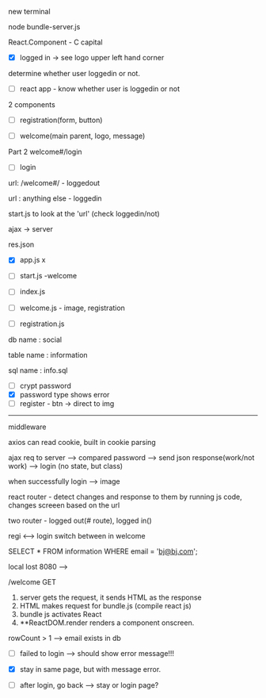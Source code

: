 new terminal

node bundle-server.js

React.Component - C capital

- [x] logged in -> see logo upper left hand corner

determine whether user loggedin or not.

- [ ] react app - know whether user is loggedin or not

2 components

- [ ] registration(form, button)
- [ ]  welcome(main parent, logo, message)



Part 2 welcome#/login

- [ ] login 

  

url: /welcome#/ - loggedout

url : anything else - loggedin

start.js to look at the 'url' (check loggedin/not)

ajax -> server 

res.json 



- [x] app.js x
- [ ] start.js -welcome
- [ ] index.js 
- [ ] welcome.js - image, registration
- [ ] registration.js



db name : social

table name : information

sql name : info.sql

- [ ] crypt password
- [x] password type shows error
- [ ] register - btn -> direct to img

--------

middleware 

axios can read cookie, built in cookie parsing

ajax req to server —> compared password —> send json response(work/not work) —> login (no state, but class)

when successfully login —> image

react router - detect changes and response to them by running js code, changes screeen based on the url

two router - logged out(# route), logged in()

regi <—> login switch between in welcome

<db>

SELECT * FROM information WHERE email = 'bj@bj.com';

local lost 8080 —> 

/welcome GET 

1. server gets the request, it sends HTML as the response
2. HTML makes request for bundle.js (compile react js)
3. bundle js activates React
4. **ReactDOM.render renders a component onscreen.



rowCount > 1 —> email exists in db

- [ ] failed to login —> should show error message!!!
- [x] stay in same page, but with message error.
- [ ] after login, go back —> stay or login page?















